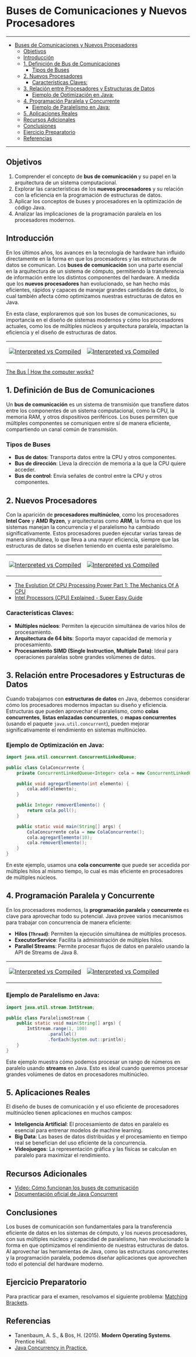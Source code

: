 # Buses de Comunicaciones y Nuevos Procesadores

---

- [Buses de Comunicaciones y Nuevos Procesadores](#buses-de-comunicaciones-y-nuevos-procesadores)
  - [Objetivos](#objetivos)
  - [Introducción](#introducción)
  - [1. Definición de Bus de Comunicaciones](#1-definición-de-bus-de-comunicaciones)
    - [Tipos de Buses](#tipos-de-buses)
  - [2. Nuevos Procesadores](#2-nuevos-procesadores)
    - [Características Claves:](#características-claves)
  - [3. Relación entre Procesadores y Estructuras de Datos](#3-relación-entre-procesadores-y-estructuras-de-datos)
    - [Ejemplo de Optimización en Java:](#ejemplo-de-optimización-en-java)
  - [4. Programación Paralela y Concurrente](#4-programación-paralela-y-concurrente)
    - [Ejemplo de Paralelismo en Java:](#ejemplo-de-paralelismo-en-java)
  - [5. Aplicaciones Reales](#5-aplicaciones-reales)
  - [Recursos Adicionales](#recursos-adicionales)
  - [Conclusiones](#conclusiones)
  - [Ejercicio Preparatorio](#ejercicio-preparatorio)
  - [Referencias](#referencias)


---

## Objetivos

1. Comprender el concepto de **bus de comunicación** y su papel en la arquitectura de un sistema computacional.
2. Explorar las características de los **nuevos procesadores** y su relación con la eficiencia en la programación de estructuras de datos.
3. Aplicar los conceptos de buses y procesadores en la optimización de código Java.
4. Analizar las implicaciones de la programación paralela en los procesadores modernos.


## Introducción

En los últimos años, los avances en la tecnología de hardware han influido directamente en la forma en que los procesadores y las estructuras de datos se comunican. Los **buses de comunicación** son una parte esencial en la arquitectura de un sistema de cómputo, permitiendo la transferencia de información entre los distintos componentes del hardware. A medida que los **nuevos procesadores** han evolucionado, se han hecho más eficientes, rápidos y capaces de manejar grandes cantidades de datos, lo cual también afecta cómo optimizamos nuestras estructuras de datos en Java.

En esta clase, exploraremos qué son los buses de comunicaciones, su importancia en el diseño de sistemas modernos y cómo los procesadores actuales, como los de múltiples núcleos y arquitectura paralela, impactan la eficiencia y el diseño de estructuras de datos.

<center>
<table style="width:100%">
<tr>
</tr>
<tr>
<td>

[![Interpreted vs Compiled](https://img.youtube.com/vi/3osm-soT_Lc/hqdefault.jpg)](https://www.youtube.com/watch?v=3osm-soT_Lc)

</td>
<td>
<center>

[![Interpreted vs Compiled](https://img.youtube.com/vi/aBCaCrC3z0k/hqdefault.jpg)](https://www.youtube.com/watch?v=aBCaCrC3z0k)

</center>
</td>
</tr>
</table>
</center>

[The Bus | How the computer works? ](https://www.youtube.com/watch?v=VvEikwvyN8k)

## 1. Definición de Bus de Comunicaciones

Un **bus de comunicación** es un sistema de transmisión que transfiere datos entre los componentes de un sistema computacional, como la CPU, la memoria RAM, y otros dispositivos periféricos. Los buses permiten que múltiples componentes se comuniquen entre sí de manera eficiente, compartiendo un canal común de transmisión.

### Tipos de Buses

- **Bus de datos**: Transporta datos entre la CPU y otros componentes.
- **Bus de dirección**: Lleva la dirección de memoria a la que la CPU quiere acceder.
- **Bus de control**: Envía señales de control entre la CPU y otros componentes.

## 2. Nuevos Procesadores

Con la aparición de **procesadores multinúcleo**, como los procesadores **Intel Core** y **AMD Ryzen**, y arquitecturas como **ARM**, la forma en que los sistemas manejan la concurrencia y el paralelismo ha cambiado significativamente. Estos procesadores pueden ejecutar varias tareas de manera simultánea, lo que lleva a una mayor eficiencia, siempre que las estructuras de datos se diseñen teniendo en cuenta este paralelismo.


<center>
<table style="width:100%">
<tr>
</tr>
<tr>
<td>

[![Interpreted vs Compiled](https://img.youtube.com/vi/Fo-vSqYMLvQ/hqdefault.jpg)](https://www.youtube.com/watch?v=Fo-vSqYMLvQ)

</td>
<td>
<center>

[![Interpreted vs Compiled](https://img.youtube.com/vi/r5NQecwZs1A/hqdefault.jpg)](https://www.youtube.com/watch?v=r5NQecwZs1A)

</center>
</td>
</tr>
</table>
</center>

- [The Evolution Of CPU Processing Power Part 1: The Mechanics Of A CPU ](https://www.youtube.com/watch?v=sK-49uz3lGg)
- [Intel Processors (CPU) Explained - Super Easy Guide ](https://www.youtube.com/watch?v=43QLEafkVUE)

### Características Claves:

- **Múltiples núcleos**: Permiten la ejecución simultánea de varios hilos de procesamiento.
- **Arquitectura de 64 bits**: Soporta mayor capacidad de memoria y procesamiento.
- **Procesamiento SIMD (Single Instruction, Multiple Data)**: Ideal para operaciones paralelas sobre grandes volúmenes de datos.

## 3. Relación entre Procesadores y Estructuras de Datos

Cuando trabajamos con **estructuras de datos** en Java, debemos considerar cómo los procesadores modernos impactan su diseño y eficiencia. Estructuras que pueden aprovechar el paralelismo, como **colas concurrentes**, **listas enlazadas concurrentes**, o **mapas concurrentes** (usando el paquete `java.util.concurrent`), pueden mejorar significativamente el rendimiento en sistemas multinúcleo.

### Ejemplo de Optimización en Java:

```java
import java.util.concurrent.ConcurrentLinkedQueue;

public class ColaConcurrente {
    private ConcurrentLinkedQueue<Integer> cola = new ConcurrentLinkedQueue<>();

    public void agregarElemento(int elemento) {
        cola.add(elemento);
    }

    public Integer removerElemento() {
        return cola.poll();
    }

    public static void main(String[] args) {
        ColaConcurrente cola = new ColaConcurrente();
        cola.agregarElemento(10);
        cola.removerElemento();
    }
}
```

En este ejemplo, usamos una **cola concurrente** que puede ser accedida por múltiples hilos al mismo tiempo, lo cual es más eficiente en procesadores de múltiples núcleos.

## 4. Programación Paralela y Concurrente

En los procesadores modernos, la **programación paralela** y **concurrente** es clave para aprovechar todo su potencial. Java provee varios mecanismos para trabajar con concurrencia de manera eficiente:

- **Hilos (`Thread`)**: Permiten la ejecución simultánea de múltiples procesos.
- **ExecutorService**: Facilita la administración de múltiples hilos.
- **Parallel Streams**: Permite procesar flujos de datos en paralelo usando la API de Streams de Java 8.

<center>
<table style="width:100%">
<tr>
</tr>
<tr>
<td>

[![Interpreted vs Compiled](https://img.youtube.com/vi/RlM9AfWf1WU/hqdefault.jpg)](https://www.youtube.com/watch?v=RlM9AfWf1WU)

</td>
<td>
<center>

[![Interpreted vs Compiled](https://img.youtube.com/vi/FChZP09Ba4E/hqdefault.jpg)](https://www.youtube.com/watch?v=FChZP09Ba4E)

</center>
</td>
</tr>
</table>
</center>

### Ejemplo de Paralelismo en Java:

```java
import java.util.stream.IntStream;

public class ParalelismoStream {
    public static void main(String[] args) {
        IntStream.range(1, 100)
                .parallel()
                .forEach(System.out::println);
    }
}
```

Este ejemplo muestra cómo podemos procesar un rango de números en paralelo usando **streams** en Java. Esto es ideal cuando queremos procesar grandes volúmenes de datos en procesadores multinúcleo.

## 5. Aplicaciones Reales

El diseño de buses de comunicación y el uso eficiente de procesadores multinúcleo tienen aplicaciones en muchos campos:

- **Inteligencia Artificial**: El procesamiento de datos en paralelo es esencial para entrenar modelos de machine learning.
- **Big Data**: Las bases de datos distribuidas y el procesamiento en tiempo real se benefician del uso eficiente de la concurrencia.
- **Videojuegos**: La representación gráfica y las físicas se calculan en paralelo para maximizar el rendimiento.

## Recursos Adicionales

- [Video: Cómo funcionan los buses de comunicación](https://www.youtube.com/watch?v=abc-def)
- [Documentación oficial de Java Concurrent](https://docs.oracle.com/javase/8/docs/api/java/util/concurrent/package-summary.html)

## Conclusiones

Los buses de comunicación son fundamentales para la transferencia eficiente de datos en los sistemas de cómputo, y los nuevos procesadores, con sus múltiples núcleos y capacidad de paralelismo, han revolucionado la forma en que optimizamos el rendimiento de nuestras estructuras de datos. Al aprovechar las herramientas de Java, como las estructuras concurrentes y la programación paralela, podemos diseñar aplicaciones que aprovechen todo el potencial del hardware moderno.

## Ejercicio Preparatorio

Para practicar para el examen, resolvamos el siguiente problema: [Matching Brackets](https://www.codeabbey.com/index/task_view/matching-brackets).

## Referencias

- Tanenbaum, A. S., & Bos, H. (2015). **Modern Operating Systems**. Prentice Hall.
- [Java Concurrency in Practice.](https://libgen.is/book/index.php?md5=69A0A3C18EE88EBF4830C61BFE1DA3BC)